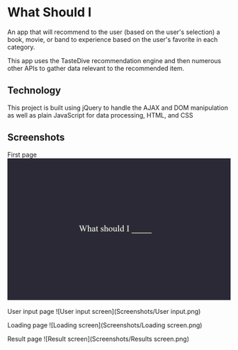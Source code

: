 # What Should I

An app that will recommend to the user (based on the user's selection) a book, movie, or band to experience based on the user's favorite in each category.

This app uses the TasteDive recommendation engine and then numerous other APIs to gather data relevant to the recommended item.

## Technology

This project is built using jQuery to handle the AJAX and DOM manipulation as well as plain JavaScript for data processing, HTML, and CSS

## Screenshots

First page
![Splash screen](Screenshots/Splash.png)

User input page
![User input screen](Screenshots/User input.png)

Loading page
![Loading screen](Screenshots/Loading screen.png)

Result page
![Result screen](Screenshots/Results screen.png)